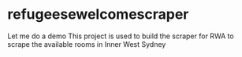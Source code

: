 # refugeesewelcomescraper

Let me do a demo
This project is used to build the scraper for RWA to scrape the available rooms in Inner West Sydney
